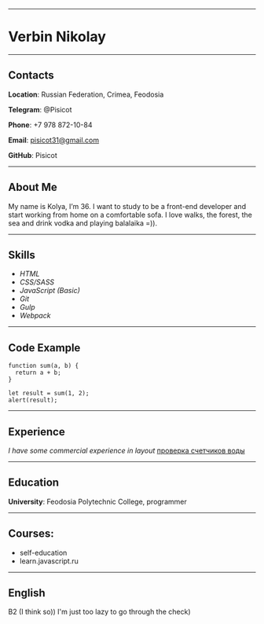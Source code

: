 ***
# Verbin Nikolay
***
## Contacts

**Location**: Russian Federation, Crimea, Feodosia

**Telegram**: @Pisicot

**Phone**: +7 978 872-10-84

**Email**: pisicot31@gmail.com

**GitHub**: Pisicot
***
## About Me

My name is Kolya, I’m 36. I want to study to be a front-end developer and start working from home on a comfortable sofa. I love walks, the forest, the sea and drink vodka and playing balalaika =)).
***
## Skills

* *HTML*
* *CSS/SASS*
* *JavaScript (Basic)*
* *Git*
* *Gulp*
* *Webpack*
***
## Code Example

```
function sum(a, b) {
  return a + b;
}

let result = sum(1, 2);
alert(result);
```
***
## Experience

*I have some commercial experience in layout*
[проверка счетчиков воды](https://pisicot.github.io/dbu/)
***
## Education

**University**: Feodosia Polytechnic College, programmer
***
## Courses:

+ self-education
+ learn.javascript.ru
***
## English

B2 (I think so)) I'm just too lazy to go through the check)
